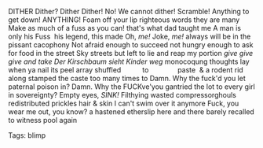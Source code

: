 DITHER
Dither?
Dither
Dither!
No! We cannot dither!
Scramble! Anything to get down! ANYTHING!
Foam off your lip righteous words they are many
Make as much of a fuss as you can!
that's what dad taught me
A man is only his Fuss 
his legend, this made
Oh, *me!*
Joke, *me!*
always will be in the pissant cacophony
Not afraid enough to succeed
not hungry enough to ask for food in the street
Sky streets but left to lie and reap
my portion
*give give give and take*
*Der Kirschbaum sieht Kinder weg*
monocoqung thoughts lay when ya nail its peel array
shuffled 
         to 
             paste 
& a rodent rid along
stamped the caste too many times to
Damn.
Why the fuck'd you let paternal poison in?
Damn.
Why the FUCKve'you gantried the lot to every girl in sovereignty?
Empty eyes, *SINK!*
Filthying wasted compressorghouls 
redistributed prickles
hair & skin
I can't swim over it anymore
Fuck, you wear me out, you know?
a hastened etherslip here and there
barely recalled to witness pool again

Tags:
  blimp